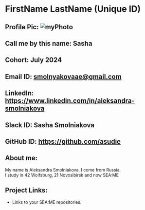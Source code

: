 # FirstName LastName (Unique ID)
## Profile Pic: ![myPhoto](https://github.com/asudie/SEA-ME-Students/assets/80539245/f02f7747-e0de-49d2-bbd3-e1d6a823dcc9)
## Call me by this name: Sasha
## Cohort: July 2024
## Email ID: smolnyakovaae@gmail.com
## LinkedIn: https://www.linkedin.com/in/aleksandra-smolniakova
## Slack ID: Sasha Smolniakova
## GitHub ID: https://github.com/asudie
## About me:
 My name is Aleksandra Smolniakova, I come from Russia. \
 I study in 42 Wolfsburg, 21 Novosibirsk and now SEA:ME
## Project Links:
- Links to your SEA:ME repositories.
